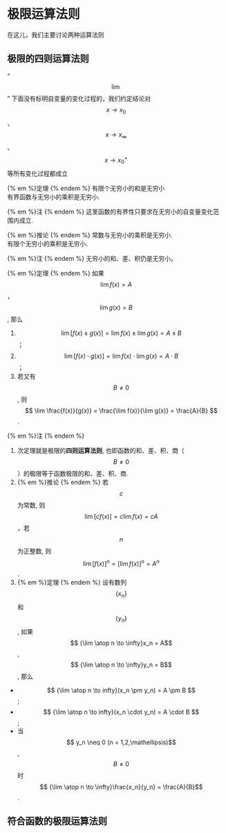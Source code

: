 # 极限运算法则

在这儿，我们主要讨论两种运算法则

## 极限的四则运算法则

“$$\lim$$” 下面没有标明自变量的变化过程的，我们约定结论对 $$ x \to x_0 $$、$$x \to x_\infty$$、$$x \to {x_0}^+ $$ 等所有变化过程都成立

{% em %}定理
{% endem %}
有限个无穷小的和是无穷小  
有界函数与无穷小的乘积是无穷小.

{% em %}注
{% endem %}
这里函数的有界性只要求在无穷小的自变量变化范围内成立.

{% em %}推论
{% endem %}
常数与无穷小的乘积是无穷小.  
有限个无穷小的乘积是无穷小.

{% em %}注
{% endem %}
无穷小的和、差、积仍是无穷小。

{% em %}定理
{% endem %}
如果 $$ {\lim f(x) = A}$$，$$ \lim g(x) = B$$ , 那么
1. $$ \lim [f(x) \pm g(x)] = \lim f(x) \pm \lim g(x) = A \pm B$$；
1. $$\lim [f(x) \cdot g(x)] = \lim f(x) \cdot \lim g(x) = A \cdot B$$；
1. 若又有 $$ B \neq 0 $$, 则 $$ \lim \frac{f(x)}{g(x)} = \frac{\lim f(x)}{\lim g(x)} = \frac{A}{B} $$ .

{% em %}注
{% endem %}
1. 次定理就是极限的**四则运算法则**, 也即函数的和、差、积、商（$$B \neq 0$$）的极限等于函数极限的和、差、积、商.
1. {% em %}推论
{% endem %}
若$$ c $$ 为常数, 则 $$ \lim[cf(x)] = c\lim f(x) = cA$$，若 $$ n $$ 为正整数, 则 $$ \lim[f(x)]^n = [\lim f(x)]^n = A^n $$.
1. {% em %}定理
{% endem %}
设有数列 $$ \{x_n\} $$ 和 $$ \{y_n\} $$ , 如果 $$ {\lim \atop n \to \infty}x_n = A$$, $$ {\lim \atop n \to \infty}y_n = B$$, 那么
* $$ {\lim \atop n \to infty}(x_n \pm y_n) = A \pm B $$;
* $$ {\lim \atop n \to infty}(x_n \cdot y_n) = A \cdot B $$;
* 当 $$ y_n \neq 0 (n = 1,2,\mathellipsis)$$, $$ B \neq 0 $$ 时 $$ {\lim \atop n \to \infty}\frac{x_n}{y_n} = \frac{A}{B}$$.

## 符合函数的极限运算法则